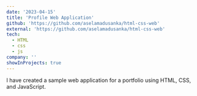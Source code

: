```yaml
---
date: '2023-04-15'
title: 'Profile Web Application'
github: 'https://github.com/aselamadusanka/html-css-web'
external: 'https://github.com/aselamadusanka/html-css-web'
tech:
  - HTML
  - css
  - js
company: ''
showInProjects: true
---
```


I have created a sample web application for a portfolio using HTML, CSS, and JavaScript.
